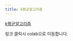 ```yaml
---
title: k평균알고리즘
---
```


[k평균알고리즘](https://colab.research.google.com/drive/1hABBEykt2wgKwCm6vk03fvRehpgXhJEV?usp=sharing)

링크 클릭시 colab으로 이동합니다.
